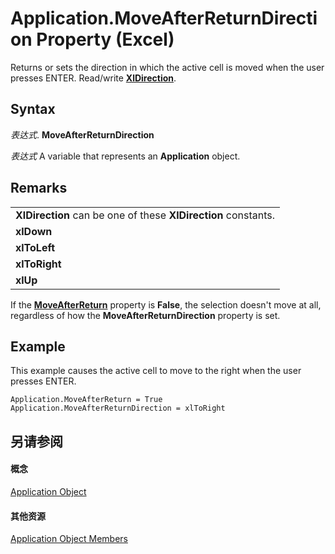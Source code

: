 
# Application.MoveAfterReturnDirection Property (Excel)

Returns or sets the direction in which the active cell is moved when the user presses ENTER. Read/write  **[XlDirection](546386fc-9c67-e358-d5c3-357f02a08abc.md)**.


## Syntax

 _表达式_. **MoveAfterReturnDirection**

 _表达式_ A variable that represents an **Application** object.


## Remarks


||
|:-----|
|**XlDirection** can be one of these **XlDirection** constants.|
|**xlDown**|
|**xlToLeft**|
|**xlToRight**|
|**xlUp**|
If the  **[MoveAfterReturn](9cdb96d5-e28a-b30c-25de-55a807d32c25.md)** property is **False**, the selection doesn't move at all, regardless of how the **MoveAfterReturnDirection** property is set.


## Example

This example causes the active cell to move to the right when the user presses ENTER.


```
Application.MoveAfterReturn = True 
Application.MoveAfterReturnDirection = xlToRight
```


## 另请参阅


#### 概念


[Application Object](19b73597-5cf9-4f56-8227-b5211f657f6f.md)
#### 其他资源


[Application Object Members](http://msdn.microsoft.com/library/4cb9ca42-8d07-cc9c-2d80-4eb9a5921e1e%28Office.15%29.aspx)